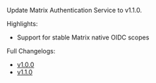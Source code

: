Update Matrix Authentication Service to v1.1.0.

Highlights:

* Support for stable Matrix native OIDC scopes

Full Changelogs:
* [v1.0.0](https://github.com/element-hq/matrix-authentication-service/releases/tag/v1.0.0)
* [v1.1.0](https://github.com/element-hq/matrix-authentication-service/releases/tag/v1.1.0)
